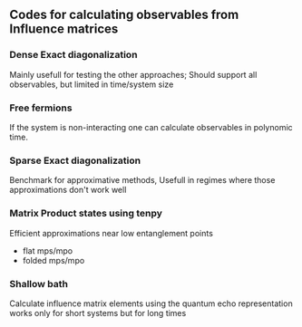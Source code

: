 ## Codes for calculating observables from Influence matrices
### Dense Exact diagonalization
  Mainly usefull for testing the other approaches; Should support all observables, but limited in time/system size
### Free fermions
  If the system is non-interacting one can calculate observables in polynomic time.
### Sparse Exact diagonalization
  Benchmark for approximative methods, Usefull in regimes where those approximations don't work well
### Matrix Product states using tenpy
  Efficient approximations near low entanglement points
  - flat mps/mpo
  - folded mps/mpo
### Shallow bath
  Calculate influence matrix elements using the quantum echo representation
  works only for short systems but for long times
